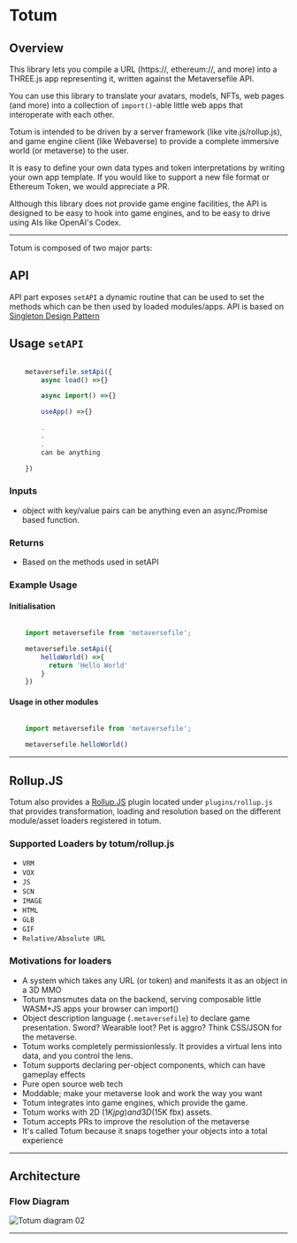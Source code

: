 # Totum

## Overview

This library lets you compile a URL (https://, ethereum://, and more) into a THREE.js app representing it, written against the Metaversefile API. 

You can use this library to translate your avatars, models, NFTs, web pages (and more) into a collection of `import()`-able little web apps that interoperate with each other.

Totum is intended to be driven by a server framework (like vite.js/rollup.js), and game engine client (like Webaverse) to provide a complete immersive world (or metaverse) to the user.

It is easy to define your own data types and token interpretations by writing your own app template. If you would like to support a new file format or Ethereum Token, we would appreciate a PR.

Although this library does not provide game engine facilities, the API is designed to be easy to hook into game engines, and to be easy to drive using AIs like OpenAI's Codex.

---


Totum is composed of two major parts:


## API



API part exposes `setAPI` a dynamic routine that can be used to set the methods which can be then used by loaded modules/apps. API is based on [Singleton Design Pattern](https://en.wikipedia.org/wiki/Singleton_pattern)


## Usage `setAPI`

```js

	metaversefile.setApi({
		async load() =>{}

		async import() =>{}

		useApp() =>{}

		.
		.
		.
		can be anything

	})

```

### Inputs 
* object with key/value pairs can be anything even an async/Promise based function.

### Returns 
* Based on the methods used in setAPI

### Example Usage


#### Initialisation

```js
    
    import metaversefile from 'metaversefile';

    metaversefile.setApi({
        helloWorld() =>{
          return 'Hello World'
        }
    })

```

#### Usage in other modules


```js
    
    import metaversefile from 'metaversefile';

    metaversefile.helloWorld()

```


---

## Rollup.JS

Totum also provides a [Rollup.JS](https://rollupjs.org/) plugin located under `plugins/rollup.js` that provides transformation, loading and resolution based on the different module/asset loaders registered in totum.

### Supported Loaders by totum/rollup.js 

* `VRM`
* `VOX`
* `JS`
* `SCN`
* `IMAGE`
* `HTML`
* `GLB`
* `GIF`
* `Relative/Absolute URL`


### Motivations for loaders

- A system which takes any URL (or token) and manifests it as an object in a 3D MMO
- Totum transmutes data on the backend, serving composable little WASM+JS apps your browser can import()
- Object description language (`.metaversefile`) to declare game presentation. Sword? Wearable loot? Pet is aggro? Think CSS/JSON for the metaverse.
- Totum works completely permissionlessly. It provides a virtual lens into data, and you control the lens.
- Totum supports declaring per-object components, which can have gameplay effects
- Pure open source web tech
- Moddable; make your metaverse look and work the way you want
- Totum integrates into game engines, which provide the game.
- Totum works with 2D ($1K jpg) and 3D ($15K fbx) assets.
- Totum accepts PRs to improve the resolution of the metaverse
- It's called Totum because it snaps together your objects into a total experience

---
## Architecture

### Flow Diagram

![Totum diagram 02](https://user-images.githubusercontent.com/51108458/144339720-354aa56d-aa61-4e96-b49c-bf9e652d1f48.png)



---
